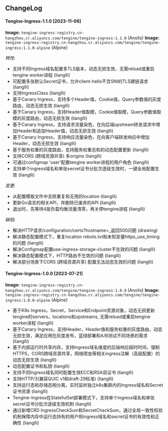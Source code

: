 ## ChangeLog

#### Tengine-Ingress-1.1.0 [2023-11-06]

**Image:** `tengine-ingress-registry.cn-hangzhou.cr.aliyuncs.com/tengine/tengine-ingress:1.1.0` (Anolis)
**Image:** `tengine-ingress-registry.cn-hangzhou.cr.aliyuncs.com/tengine/tengine-ingress:1.1.0-alpine` (Alpine)

_特性:_

- 支持不同Ingress域名配置多TLS版本，动态无损生效，无需reload或重启tengine worker进程 (lianglli)
- 可配置多张默认Secret证书，允许client-hello不含SNI的TLS建链请求 (lianglli)  
- 支持IngressClass (lianglli)
- 基于Canary Ingress，支持多个Header值，Cookie值，Query参数值的灰度路由，动态无损生效 (lianglli)
- 基于Canary Ingress，支持Header值取模，Cookie值取模，Query参数值取模的灰度路由，动态无损生效 (lianglli)
- 基于Canary Ingress，支持请求流量染色，在向后端upstream转发请求中增加Header和追加Header值，动态无损生效 (lianglli)
- 基于Canary Ingress，支持响应流量染色，在向客户端转发响应中增加Header，动态无损生效 (lianglli)
- 基于服务权重的灰度路由，支持服务权重总和的动态配置更新 (lianglli) 
- 支持CORS (跨域资源共享) 多origins (lianglli) 
- 可通过configmap 'user'配置tengine worker进程的用户角色 (lianglli) 
- 支持单个ingress域名和单张secret证书分批次逐级生效时，一键全局配置生效 (lianglli) 

_变更:_

- 从配置模板文件中去除重复和无用的location (lianglli) 
- 更新Go语言的相关API，并删除已废弃的API (lianglli)
- 退出时，先等待4层负载均衡流量清零，再关停tengine进程 (lianglli) 

_缺陷:_

- 解决HTTP请求/configuration/certs?hostname=_返回500问题 (drawing)
- 解决静态配置模式下，重复location robots.txt和未知变量https_use_timing的问题 (lianglli) 
- 解决Configmap配置use-ingress-storage-cluster不生效的问题 (lianglli)
- 解决静态配置模式下，HTTP路由不生效的问题 (lianglli)
- 解决部分场景下CORS (跨域资源共享) 配置无法动态生效的问题 (lianglli) 


#### Tengine-Ingress-1.0.0 [2023-07-21]

**Image:** `tengine-ingress-registry.cn-hangzhou.cr.aliyuncs.com/tengine/tengine-ingress:1.0.0` (Anolis)
**Image:** `tengine-ingress-registry.cn-hangzhou.cr.aliyuncs.com/tengine/tengine-ingress:1.0.0-alpine` (Alpine)

- 基于K8s Ingress，Secret，Service和Endpoint资源对象，动态无损更新tengine的servers，locations和upstreams, 无需reload或重启tengine worker进程 (lianglli)
- 基于Canary Ingress，支持Header，Header值和服务权重的灰度路由，动态无损生效，满足应用在灰度发布，蓝绿部署和A/B测试不同场景的需求 (lianglli)
- 基于内部运行时共享内存，支持Ingress域名维度的后端响应超时时间，强制HTTPS，CORS跨域资源共享，网络爬虫等相关ingress注解（高级配置）的动态无损生效 (lianglli)
- 动态配置证书和私钥 (lianglli)
- 支持不同Ingress域名同时配置生效ECC和RSA双证书 (lianglli)
- 支持HTTP/3(兼容QUIC v1和draft-29标准) (lianglli)
- 支持运行态和存储态相分离，实时监听独立k8s集群内的Ingress域名和Secret证书资源 (lianglli)
- Tengine-Ingress在StatefulSet部署模式下，支持单个ingress域名和单张secret证书分批次逐级生效机制 (lianglli)
- 通过新增CRD IngressCheckSum和SecretCheckSum，通过全局一致性校验机制保障内存中运行态持有的用户侧ingress域名和secret证书的有效性和正确性 (lianglli)
